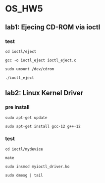 # OS_HW5

## lab1: Ejecing CD-ROM via ioctl

### test 

```
cd ioctl/eject

gcc -o ioctl_eject ioctl_eject.c

sudo umount /dev/cdrom

./ioctl_eject

```

## lab2: Linux Kernel Driver

### pre install

```
sudo apt-get update

sudo apt-get install gcc-12 g++-12
```

### test

```
cd ioctl/mydevice

make

sudo insmod myioctl_driver.ko

sudo dmesg | tail
```